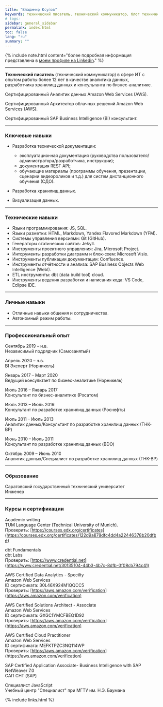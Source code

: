 ```yaml
---
title: "Владимир Юсупов"
keywords: технический писатель, технический коммуникатор, блог технического писателя, заметки техписателя, разработка техдокументации, документирование API, технический писатель фриланс, технический писатель на подряд, документирование REST API, эксплуатационная документация, руководство пользователя, руководство администратора, руководство разработчика, инструкция пользователя
# tags:
sidebar: general_sidebar
permalink: index.html
toc: false
lang: "ru"
summary: ""
---
```


{% include note.html content="более подробная информация представлена в [моем профиле на Linkedin](https://www.linkedin.com/in/vladimir-yusupov-sap-bi-consultant-technical-communicator/)." %}

***

**Технический писатель** (технический коммуникатор) в сфере ИТ с опытом работы более 12 лет в качестве аналитика данных, разработчика хранилищ данных и консультанта по бизнес-аналитике. 

Сертифицированный Аналитик данных Amazon Web Services (AWS).

Сертифицированный Архитектор облачных решений Amazon Web Services (AWS).

Сертифицированный SAP Business Intelligence (BI) консультант.

***

### Ключевые навыки

- Разработка технической документации: 
    
    - эксплуатационная документация (руководства пользователя/администратора/разработчика, инструкции);
    - документация REST API;
    - обучающие материалы (программы обучения, презентации, сценарии видеороликов и т.д.) для систем дистанционного обучения (СДО).

- Разработка хранилищ данных.

- Визуализация данных.

***

### Технические навыки

* Языки программирования: JS, SQL.
* Языки разметки: HTML, Markdown, Yandex Flavored Markdown (YFM).
* Системы управления версиями: Git (GitHub).
* Генераторы статических сайтов: Jekyll.
* Инструменты проектного управления: Jira, Microsoft Project.
* Интсрументы разработки диаграмм и блок-схем: Microsoft Visio.
* Инструменты публикации документации: Confluence.
* Инструменты отчётности и анализа: SAP Business Objects Web Intelligence (WebI).
* ETL инструменты: dbt (data build tool) cloud.
* Инструменты ведения разработки и написания кода: VS Code, Eclipse IDE.

***

### Личные навыки

* Отличные навыки общения и сотрудничества.
* Автономный режим работы.

***

### Профессиональный опыт

Сентябрь 2019 – н.в. <br/> Независимый подрядчик (Самозанятый)

Апрель 2020 – н.в. <br/> BI Эксперт (Норникель)

Январь 2017 – Март 2020  <br/> Ведущий консультант по бизнес-аналитике (Норникель)

Июль 2016 – Январь 2017 <br/> Консультант по бизнес-аналитике (Росатом)

Июль 2013 – Июль 2016  <br/> Консультант по разработке хранилищ данных (Роснефть)

Июль 2011 – Июль 2013 <br/> Аналитик данных/Консультант по разработке хранилищ данных (ТНК-BP)

Июнь 2010 – Июль 2011 <br/> Консультант по разработке хранилищ данных (BDO)

Октябрь 2009 – Июнь 2010 <br/> Аналитик данных/Специалист по разработке хранилищ данных (ТНК-BP)

***

### Образование

Саратовский государственный технический университет <br/> Инженер

***

### Курсы и сертификации

Academic writing <br/> 
TUM Language Center (Technical University of Munich). <br/>
Проверить: [https://courses.edx.org/certificates](https://courses.edx.org/certificates/122d9a878dfc4dd4a22446378b20dfbe)

dbt Fundamentals <br/> dbt Labs<br/>
Проверить: [https://www.credential.net](https://www.credential.net/30135104-44b3-4b7c-8dfb-0f08cb794c41)

AWS Certified Data Analytics - Specilty <br/> Amazon Web Services<br/>
ID сертификата: 30L46X924M1QQCC5 <br/>
Проверить: [https://aws.amazon.com/verification](https://aws.amazon.com/verification)

AWS Certified Solutions Architect - Associate <br/> Amazon Web Services<br/>
ID сертификата: GXGC1YMCFBEQ1D92 <br/>
Проверить: [https://aws.amazon.com/verification](https://aws.amazon.com/verification)

AWS Certified Cloud Practitioner <br/> Amazon Web Services<br/>
ID сертификата: MEFKTPZC3NQ114WP <br/>
Проверить: [https://aws.amazon.com/verification](https://aws.amazon.com/verification)

SAP Certified Application Associate- Business Intelligence with SAP NetWeaver 7.0 <br/> САП СНГ (SAP)

Специалист JavaScript <br/> Учебный центр "Специалист" при МГТУ им. Н.Э. Баумана

{% include links.html %}
